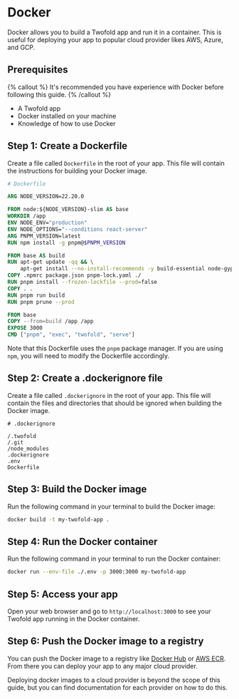# Docker

Docker allows you to build a Twofold app and run it in a container. This is useful for deploying your app to popular cloud provider likes AWS, Azure, and GCP.

## Prerequisites

{% callout %}
It's recommended you have experience with Docker before following this guide.
{% /callout %}

- A Twofold app
- Docker installed on your machine
- Knowledge of how to use Docker

## Step 1: Create a Dockerfile

Create a file called `Dockerfile` in the root of your app. This file will contain the instructions for building your Docker image.

```dockerfile
# Dockerfile

ARG NODE_VERSION=22.20.0

FROM node:${NODE_VERSION}-slim AS base
WORKDIR /app
ENV NODE_ENV="production"
ENV NODE_OPTIONS="--conditions react-server"
ARG PNPM_VERSION=latest
RUN npm install -g pnpm@$PNPM_VERSION

FROM base AS build
RUN apt-get update -qq && \
    apt-get install --no-install-recommends -y build-essential node-gyp pkg-config python-is-python3
COPY .npmrc package.json pnpm-lock.yaml ./
RUN pnpm install --frozen-lockfile --prod=false
COPY . .
RUN pnpm run build
RUN pnpm prune --prod

FROM base
COPY --from=build /app /app
EXPOSE 3000
CMD ["pnpm", "exec", "twofold", "serve"]
```

Note that this Dockerfile uses the `pnpm` package manager. If you are using `npm`, you will need to modify the Dockerfile accordingly.

## Step 2: Create a .dockerignore file

Create a file called `.dockerignore` in the root of your app. This file will contain the files and directories that should be ignored when building the Docker image.

```text
# .dockerignore

/.twofold
/.git
/node_modules
.dockerignore
.env
Dockerfile
```

## Step 3: Build the Docker image

Run the following command in your terminal to build the Docker image:

```bash
docker build -t my-twofold-app .
```

## Step 4: Run the Docker container

Run the following command in your terminal to run the Docker container:

```bash
docker run --env-file ./.env -p 3000:3000 my-twofold-app
```

## Step 5: Access your app

Open your web browser and go to `http://localhost:3000` to see your Twofold app running in the Docker container.

## Step 6: Push the Docker image to a registry

You can push the Docker image to a registry like [Docker Hub](https://hub.docker.com/) or [AWS ECR](https://aws.amazon.com/ecr/). From there you can deploy your app to any major cloud provider.

Deploying docker images to a cloud provider is beyond the scope of this guide, but you can find documentation for each provider on how to do this.
